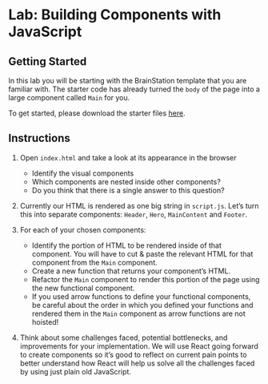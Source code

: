 # Lab: Building Components with JavaScript

## Getting Started

In this lab you will be starting with the BrainStation template that you are familiar with. The starter code has already turned the `body` of the page into a large component called `Main` for you.

To get started, please download the starter files [here](./building-components-js-starter.zip).

## Instructions

1.  Open `index.html` and take a look at its appearance in the browser

    - Identify the visual components
    - Which components are nested inside other components?
    - Do you think that there is a single answer to this question?

2.  Currently our HTML is rendered as one big string in `script.js`. Let’s turn this into separate components: `Header`, `Hero`, `MainContent` and `Footer`.
3.  For each of your chosen components:

    - Identify the portion of HTML to be rendered inside of that component. You will have to cut & paste the relevant HTML for that component from the `Main` component.
    - Create a new function that returns your component’s HTML.
    - Refactor the `Main` component to render this portion of the page using the new functional component.
    - If you used arrow functions to define your functional components, be careful about the order in which you defined your functions and rendered them in the `Main` component as arrow functions are not hoisted!

4.  Think about some challenges faced, potential bottlenecks, and improvements for your implementation. We will use React going forward to create components so it’s good to reflect on current pain points to better understand how React will help us solve all the challenges faced by using just plain old JavaScript.
